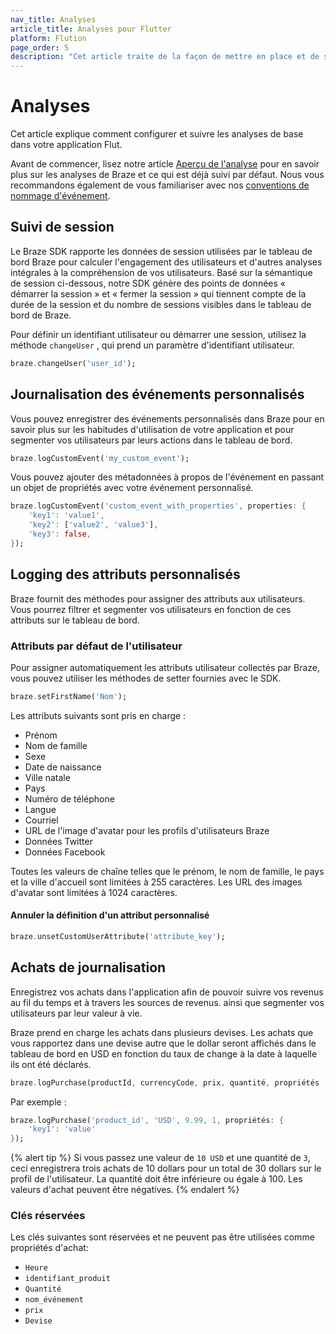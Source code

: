 ```yaml
---
nav_title: Analyses
article_title: Analyses pour Flutter
platform: Flution
page_order: 5
description: "Cet article traite de la façon de mettre en place et de suivre les analyses de base dans l'application Flut."
---
```


# Analyses

Cet article explique comment configurer et suivre les analyses de base dans votre application Flut.

Avant de commencer, lisez notre article [Aperçu de l'analyse][] pour en savoir plus sur les analyses de Braze et ce qui est déjà suivi par défaut. Nous vous recommandons également de vous familiariser avec nos [conventions de nommage d'événement][1].

## Suivi de session

Le Braze SDK rapporte les données de session utilisées par le tableau de bord Braze pour calculer l'engagement des utilisateurs et d'autres analyses intégrales à la compréhension de vos utilisateurs. Basé sur la sémantique de session ci-dessous, notre SDK génère des points de données « démarrer la session » et « fermer la session » qui tiennent compte de la durée de la session et du nombre de sessions visibles dans le tableau de bord de Braze.

Pour définir un identifiant utilisateur ou démarrer une session, utilisez la méthode `changeUser` , qui prend un paramètre d'identifiant utilisateur.

```dart
braze.changeUser('user_id');
```

## Journalisation des événements personnalisés

Vous pouvez enregistrer des événements personnalisés dans Braze pour en savoir plus sur les habitudes d'utilisation de votre application et pour segmenter vos utilisateurs par leurs actions dans le tableau de bord.

```dart
braze.logCustomEvent('my_custom_event');
```

Vous pouvez ajouter des métadonnées à propos de l'événement en passant un objet de propriétés avec votre événement personnalisé.

```dart
braze.logCustomEvent('custom_event_with_properties', properties: {
    'key1': 'value1',
    'key2': ['value2', 'value3'],
    'key3': false,
});
```

## Logging des attributs personnalisés

Braze fournit des méthodes pour assigner des attributs aux utilisateurs. Vous pourrez filtrer et segmenter vos utilisateurs en fonction de ces attributs sur le tableau de bord.

### Attributs par défaut de l'utilisateur

Pour assigner automatiquement les attributs utilisateur collectés par Braze, vous pouvez utiliser les méthodes de setter fournies avec le SDK.

```dart
braze.setFirstName('Nom');
```

Les attributs suivants sont pris en charge :

- Prénom
- Nom de famille
- Sexe
- Date de naissance
- Ville natale
- Pays
- Numéro de téléphone
- Langue
- Courriel
- URL de l'image d'avatar pour les profils d'utilisateurs Braze
- Données Twitter
- Données Facebook

Toutes les valeurs de chaîne telles que le prénom, le nom de famille, le pays et la ville d'accueil sont limitées à 255 caractères. Les URL des images d'avatar sont limitées à 1024 caractères.

#### Annuler la définition d'un attribut personnalisé

```dart
braze.unsetCustomUserAttribute('attribute_key');
```

## Achats de journalisation

Enregistrez vos achats dans l'application afin de pouvoir suivre vos revenus au fil du temps et à travers les sources de revenus. ainsi que segmenter vos utilisateurs par leur valeur à vie.

Braze prend en charge les achats dans plusieurs devises. Les achats que vous rapportez dans une devise autre que le dollar seront affichés dans le tableau de bord en USD en fonction du taux de change à la date à laquelle ils ont été déclarés.

```dart
braze.logPurchase(productId, currencyCode, prix, quantité, propriétés : propriétés) ;
```

Par exemple :

```dart
braze.logPurchase('product_id', 'USD', 9.99, 1, propriétés: {
    'key1': 'value'
});
```

{% alert tip %}
Si vous passez une valeur de `10 USD` et une quantité de `3`, ceci enregistrera trois achats de 10 dollars pour un total de 30 dollars sur le profil de l'utilisateur. La quantité doit être inférieure ou égale à 100. Les valeurs d'achat peuvent être négatives.
{% endalert %}

### Clés réservées

Les clés suivantes sont réservées et ne peuvent pas être utilisées comme propriétés d'achat:

- `Heure`
- `identifiant_produit`
- `Quantité`
- `nom_événement`
- `prix`
- `Devise`

[Aperçu de l'analyse]: {{site.baseurl}}/developer_guide/platform_wide/analytics_overview/
[1]: {{site.baseurl}}/user_guide/data_and_analytics/custom_data/event_naming_conventions/